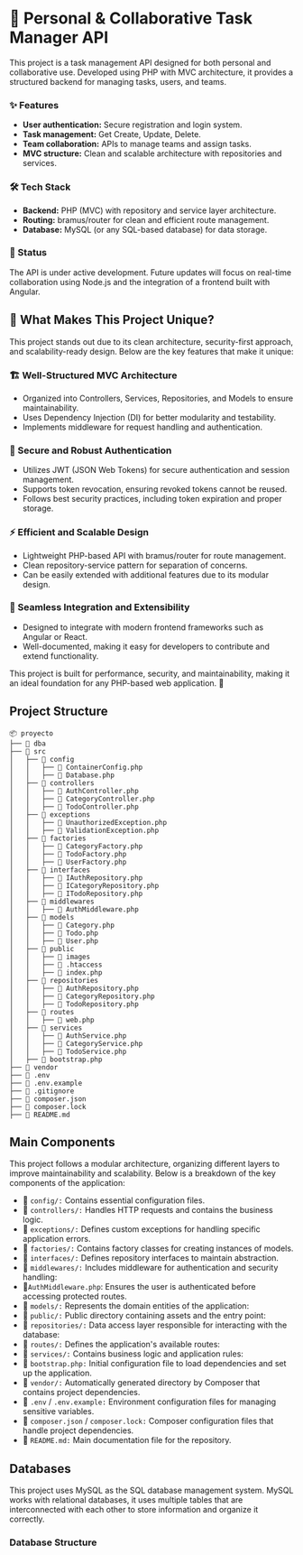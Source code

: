 # 🚀 Personal & Collaborative Task Manager API
This project is a task management API designed for both personal and collaborative use. Developed using PHP with MVC architecture, it provides a structured backend for managing tasks, users, and teams.

### ✨ Features
- **User authentication:** Secure registration and login system.
- **Task management:** Get Create, Update, Delete.
- **Team collaboration:** APIs to manage teams and assign tasks.
- **MVC structure:** Clean and scalable architecture with repositories and services.

### 🛠️ Tech Stack
- **Backend:** PHP (MVC) with repository and service layer architecture.
- **Routing:** bramus/router for clean and efficient route management.
- **Database:** MySQL (or any SQL-based database) for data storage.

### 📌 Status
The API is under active development. Future updates will focus on real-time collaboration using Node.js and the integration of a frontend built with Angular.

## 🚀 What Makes This Project Unique?
This project stands out due to its clean architecture, security-first approach, and scalability-ready design. Below are the key features that make it unique:

### 🏗 Well-Structured MVC Architecture
- Organized into Controllers, Services, Repositories, and Models to ensure maintainability.
- Uses Dependency Injection (DI) for better modularity and testability.
- Implements middleware for request handling and authentication.
  
### 🔐 Secure and Robust Authentication
- Utilizes JWT (JSON Web Tokens) for secure authentication and session management.
- Supports token revocation, ensuring revoked tokens cannot be reused.
- Follows best security practices, including token expiration and proper storage.
  
### ⚡ Efficient and Scalable Design
- Lightweight PHP-based API with bramus/router for route management.
- Clean repository-service pattern for separation of concerns.
- Can be easily extended with additional features due to its modular design.

### 🔌 Seamless Integration and Extensibility
- Designed to integrate with modern frontend frameworks such as Angular or React.
- Well-documented, making it easy for developers to contribute and extend functionality.
  
This project is built for performance, security, and maintainability, making it an ideal foundation for any PHP-based web application. 🚀

## Project Structure
``` 
📦 proyecto
├── 📂 dba
├── 📂 src
│   ├── 📂 config
│   │   ├── 📄 ContainerConfig.php
│   │   ├── 📄 Database.php
│   ├── 📂 controllers
│   │   ├── 📄 AuthController.php
│   │   ├── 📄 CategoryController.php
│   │   ├── 📄 TodoController.php
│   ├── 📂 exceptions
│   │   ├── 📄 UnauthorizedException.php
│   │   ├── 📄 ValidationException.php
│   ├── 📂 factories
│   │   ├── 📄 CategoryFactory.php
│   │   ├── 📄 TodoFactory.php
│   │   ├── 📄 UserFactory.php
│   ├── 📂 interfaces
│   │   ├── 📄 IAuthRepository.php
│   │   ├── 📄 ICategoryRepository.php
│   │   ├── 📄 ITodoRepository.php
│   ├── 📂 middlewares
│   │   ├── 📄 AuthMiddleware.php
│   ├── 📂 models
│   │   ├── 📄 Category.php
│   │   ├── 📄 Todo.php
│   │   ├── 📄 User.php
│   ├── 📂 public
│   │   ├── 📂 images
│   │   ├── 📄 .htaccess
│   │   ├── 📄 index.php
│   ├── 📂 repositories
│   │   ├── 📄 AuthRepository.php
│   │   ├── 📄 CategoryRepository.php
│   │   ├── 📄 TodoRepository.php
│   ├── 📂 routes
│   │   ├── 📄 web.php
│   ├── 📂 services
│   │   ├── 📄 AuthService.php
│   │   ├── 📄 CategoryService.php
│   │   ├── 📄 TodoService.php
│   ├── 📄 bootstrap.php
├── 📂 vendor
├── 📄 .env
├── 📄 .env.example
├── 📄 .gitignore
├── 📄 composer.json
├── 📄 composer.lock
├── 📄 README.md
```
## Main Components

This project follows a modular architecture, organizing different layers to improve maintainability and scalability. Below is a breakdown of the key components of the application:

- 📂 `config/:` Contains essential configuration files.
- 📂 `controllers/:` Handles HTTP requests and contains the business logic.
- 📂 `exceptions/:` Defines custom exceptions for handling specific application errors.
- 📂 `factories/:` Contains factory classes for creating instances of models.
- 📂 `interfaces/:` Defines repository interfaces to maintain abstraction.
- 📂 `middlewares/:` Includes middleware for authentication and security handling:
- 📂`AuthMiddleware.php`: Ensures the user is authenticated before accessing protected routes.
- 📂 `models/:` Represents the domain entities of the application:
- 📂 `public/:` Public directory containing assets and the entry point:
- 📂 `repositories/:` Data access layer responsible for interacting with the database:
- 📂 `routes/:` Defines the application's available routes:
- 📂 `services/:` Contains business logic and application rules:
- 📄 `bootstrap.php:` Initial configuration file to load dependencies and set up the application.
- 📂 `vendor/:` Automatically generated directory by Composer that contains project dependencies.
- 📄 `.env` / `.env.example:` Environment configuration files for managing sensitive variables.
- 📄 `composer.json` / `composer.lock:` Composer configuration files that handle project dependencies.
- 📄 `README.md:` Main documentation file for the repository.

## Databases
This project uses MySQL as the SQL database management system. MySQL works with relational databases, it uses multiple tables that are interconnected with each other to store information and organize it correctly.

### Database Structure
